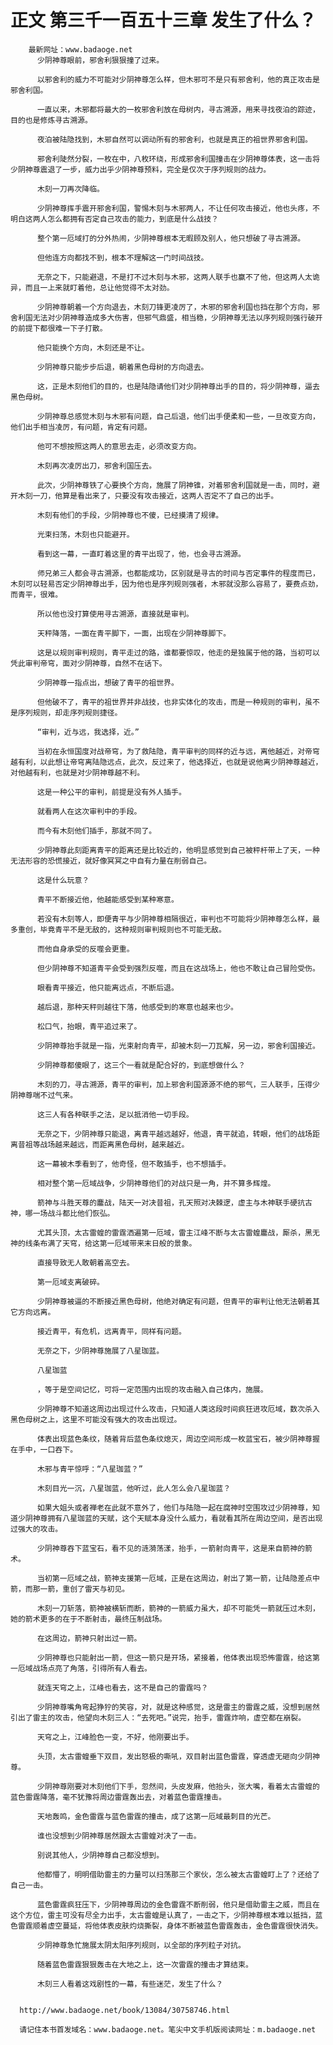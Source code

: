 # 正文 第三千一百五十三章 发生了什么？
        最新网址：www.badaoge.net
          少阴神尊眼前，邪舍利狠狠撞了过来。
      
          以邪舍利的威力不可能对少阴神尊怎么样，但木邪可不是只有邪舍利，他的真正攻击是邪舍利国。
      
          一直以来，木邪都将最大的一枚邪舍利放在母树内，寻古溯源，用来寻找夜泊的踪迹，目的也是修炼寻古溯源。
      
          夜泊被陆隐找到，木邪自然可以调动所有的邪舍利，也就是真正的祖世界邪舍利国。
      
          邪舍利陡然分裂，一枚在中，八枚环绕，形成邪舍利国撞击在少阴神尊体表，这一击将少阴神尊震退了一步，威力出乎少阴神尊预料，完全是仅次于序列规则的战力。
      
          木刻一刀再次降临。
      
          少阴神尊挥手震开邪舍利国，警惕木刻与木邪两人，不让任何攻击接近，他也头疼，不明白这两人怎么都拥有否定自己攻击的能力，到底是什么战技？
      
          整个第一厄域打的分外热闹，少阴神尊根本无暇顾及别人，他只想破了寻古溯源。
      
          但他连方向都找不到，根本不理解这一门时间战技。
      
          无奈之下，只能避退，不是打不过木刻与木邪，这两人联手也赢不了他，但这两人太诡异，而且一上来就盯着他，总让他觉得不太对劲。
      
          少阴神尊朝着一个方向退去，木刻刀锋更凌厉了，木邪的邪舍利国也挡在那个方向，邪舍利国无法对少阴神尊造成多大伤害，但邪气鼎盛，相当稳，少阴神尊无法以序列规则强行破开的前提下都很难一下子打散。
      
          他只能换个方向，木刻还是不让。
      
          少阴神尊只能步步后退，朝着黑色母树的方向退去。
      
          这，正是木刻他们的目的，也是陆隐请他们对少阴神尊出手的目的，将少阴神尊，逼去黑色母树。
      
          少阴神尊总感觉木刻与木邪有问题，自己后退，他们出手便柔和一些，一旦改变方向，他们出手相当凌厉，有问题，肯定有问题。
      
          他可不想按照这两人的意思去走，必须改变方向。
      
          木刻再次凌厉出刀，邪舍利国压去。
      
          此次，少阴神尊铁了心要换个方向，施展了阴神锥，对着邪舍利国就是一击，同时，避开木刻一刀，他算是看出来了，只要没有攻击接近，这两人否定不了自己的出手。
      
          木刻有他们的手段，少阴神尊也不傻，已经摸清了规律。
      
          光束扫荡，木刻也只能避开。
      
          看到这一幕，一直盯着这里的青平出现了，他，也会寻古溯源。
      
          师兄弟三人都会寻古溯源，也都能成功，区别就是寻古的时间与否定事件的程度而已，木刻可以轻易否定少阴神尊出手，因为他也是序列规则强者，木邪就没那么容易了，要费点劲，而青平，很难。
      
          所以他也没打算使用寻古溯源，直接就是审判。
      
          天秤降落，一面在青平脚下，一面，出现在少阴神尊脚下。
      
          这是以规则审判规则，青平走过的路，谁都要惊叹，他走的是独属于他的路，当初可以凭此审判帝穹，面对少阴神尊，自然不在话下。
      
          少阴神尊一指点出，想破了青平的祖世界。
      
          但他破不了，青平的祖世界并非战技，也非实体化的攻击，而是一种规则的审判，虽不是序列规则，却走序列规则捷径。
      
          “审判，近与远，我选择，近。”
      
          当初在永恒国度对战帝穹，为了救陆隐，青平审判的同样的近与远，离他越近，对帝穹越有利，以此想让帝穹离陆隐远点，此次，反过来了，他选择近，也就是说他离少阴神尊越近，对他越有利，也就是对少阴神尊越不利。
      
          这是一种公平的审判，前提是没有外人插手。
      
          就看两人在这次审判中的手段。
      
          而今有木刻他们插手，那就不同了。
      
          少阴神尊此刻距离青平的距离还是比较近的，他明显感觉到自己被秤杆带上了天，一种无法形容的恐慌接近，就好像冥冥之中自有力量在削弱自己。
      
          这是什么玩意？
      
          青平不断接近他，他越能感受到某种寒意。
      
          若没有木刻等人，即便青平与少阴神尊相隔很近，审判也不可能将少阴神尊怎么样，最多重创，毕竟青平不是无敌的，这种规则审判规则也不可能无敌。
      
          而他自身承受的反噬会更重。
      
          但少阴神尊不知道青平会受到强烈反噬，而且在这战场上，他也不敢让自己冒险受伤。
      
          眼看青平接近，他只能离远点，不断后退。
      
          越后退，那种天秤则越往下落，他感受到的寒意也越来也少。
      
          松口气，抬眼，青平追过来了。
      
          少阴神尊抬手就是一指，光束射向青平，却被木刻一刀瓦解，另一边，邪舍利国接近。
      
          少阴神尊都傻眼了，这三个一看就是配合好的，到底想做什么？
      
          木刻的刀，寻古溯源，青平的审判，加上邪舍利国源源不绝的邪气，三人联手，压得少阴神尊喘不过气来。
      
          这三人有各种联手之法，足以抵消他一切手段。
      
          无奈之下，少阴神尊只能退，离青平越远越好，他退，青平就追，转眼，他们的战场距离昔祖等战场越来越远，而距离黑色母树，越来越近。
      
          这一幕被木季看到了，他奇怪，但不敢插手，也不想插手。
      
          相对整个第一厄域战争，少阴神尊他们的对战只是一角，并不算多辉煌。
      
          箭神与斗胜天尊的鏖战，陆天一对决昔祖，孔天照对决棘逻，虚主与木神联手硬抗古神，哪一场战斗都比他们恢弘。
      
          尤其头顶，太古雷蝗的雷霆洒遍第一厄域，雷主江峰不断与太古雷蝗鏖战，厮杀，黑无神的线条布满了天穹，给这第一厄域带来末日般的景象。
      
          直接导致无人敢朝着高空去。
      
          第一厄域支离破碎。
      
          少阴神尊被逼的不断接近黑色母树，他绝对确定有问题，但青平的审判让他无法朝着其它方向远离。
      
          接近青平，有危机，远离青平，同样有问题。
      
          无奈之下，少阴神尊施展了八星珈蓝。
      
          八星珈蓝
      
          ，等于是空间记忆，可将一定范围内出现的攻击融入自己体内，施展。
      
          少阴神尊不知道这周边出现过什么攻击，只知道人类这段时间疯狂进攻厄域，数次杀入黑色母树之上，这里不可能没有强大的攻击出现过。
      
          体表出现蓝色条纹，随着背后蓝色条纹熄灭，周边空间形成一枚蓝宝石，被少阴神尊握在手中，一口吞下。
      
          木邪与青平惊呼：“八星珈蓝？”
      
          木刻目光一沉，八星珈蓝，他听过，此人怎么会八星珈蓝？
      
          如果大姐头或者禅老在此就不意外了，他们与陆隐一起在腐神时空围攻过少阴神尊，知道少阴神尊拥有八星珈蓝的天赋，这个天赋本身没什么威力，看就看其所在周边空间，是否出现过强大的攻击。
      
          少阴神尊吞下蓝宝石，看不见的涟漪荡漾，抬手，一箭射向青平，这是来自箭神的箭术。
      
          当初第一厄域之战，箭神支援第一厄域，正是在这周边，射出了第一箭，让陆隐差点中箭，而那一箭，重创了雷天与初见。
      
          木刻一刀斩落，箭神被横斩而断，箭神的一箭威力虽大，却不可能凭一箭就压过木刻，她的箭术更多的在于不断射击，最终压制战场。
      
          在这周边，箭神只射出过一箭。
      
          少阴神尊也只能射出一箭，但这一箭只是开场，紧接着，他体表出现恐怖雷霆，给这第一厄域战场点亮了角落，引得所有人看去。
      
          就连天穹之上，江峰也看去，这不是自己的雷霆吗？
      
          少阴神尊嘴角弯起狰狞的笑容，对，就是这种感觉，这是雷主的雷霆之威，没想到居然引出了雷主的攻击，他望向木刻三人：“去死吧。”说完，抬手，雷霆炸响，虚空都在崩裂。
      
          天穹之上，江峰脸色一变，不好，他刚要出手。
      
          头顶，太古雷蝗垂下双目，发出怒极的嘶吼，双目射出蓝色雷霆，穿透虚无砸向少阴神尊。
      
          少阴神尊刚要对木刻他们下手，忽然间，头皮发麻，他抬头，张大嘴，看着太古雷蝗的蓝色雷霆降落，毫不犹豫将周边雷霆轰出去，对着蓝色雷霆撞击。
      
          天地轰鸣，金色雷霆与蓝色雷霆的撞击，成了这第一厄域最刺目的光芒。
      
          谁也没想到少阴神尊居然跟太古雷蝗对决了一击。
      
          别说其他人，少阴神尊自己都没想到。
      
          他都懵了，明明借助雷主的力量可以扫荡那三个家伙，怎么被太古雷蝗盯上了？还给了自己一击。
      
          蓝色雷霆疯狂压下，少阴神尊周边的金色雷霆不断削弱，他只是借助雷主之威，而且在这个方位，雷主可没有尽全力出手，太古雷蝗是认真了，一击之下，少阴神尊根本难以抵挡，蓝色雷霆顺着虚空蔓延，将他体表皮肤灼烧撕裂，身体不断被蓝色雷霆轰击，金色雷霆很快消失。
      
          少阴神尊急忙施展太阴太阳序列规则，以全部的序列粒子对抗。
      
          随着蓝色雷霆狠狠轰击在大地之上，这一次雷霆的撞击才算结束。
      
          木刻三人看着这戏剧性的一幕，有些迷茫，发生了什么？
      
      
      http://www.badaoge.net/book/13084/30758746.html
      
      请记住本书首发域名：www.badaoge.net。笔尖中文手机版阅读网址：m.badaoge.net